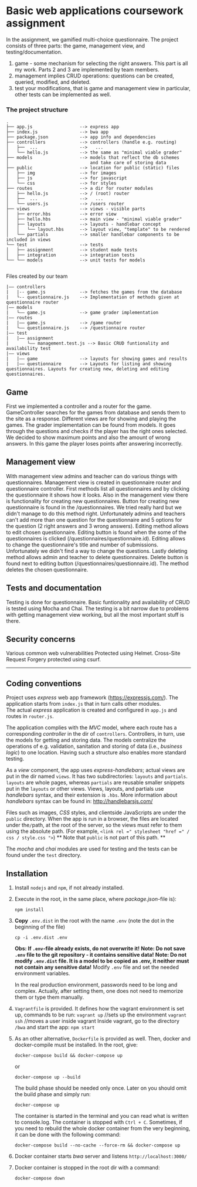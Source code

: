 # Basic web applications coursework assignment

In the assignment, we gamified multi-choice questionnaire.
The project consists of three parts: the game, management view, and testing/documentation.

1. game - some mechanism for selecting the right answers. This part is all my work. Parts 2 and 3 are implemented by team members.
2. management implies CRUD operations: questions can be created, queried, modified, and deleted.
3. test your modifications, that is game and management view in particular, other tests can be implemented as well.

### The project structure

```
.
├── app.js                  --> express app
├── index.js                --> bwa app
├── package.json            --> app info and dependencies
├── controllers             --> controllers (handle e.g. routing)
│   ├──  ...                -->   ...
│   └── hello.js            --> the same as "minimal viable grader"
├── models                  --> models that reflect the db schemes
│                               and take care of storing data
├── public                  --> location for public (static) files
│   ├── img                 --> for images
│   ├── js                  --> for javascript
│   └── css                 --> for styles
├── routes                  --> a dir for router modules
│   ├── hello.js            --> / (root) router
│   ├──  ...                -->   ...
│   └── users.js            --> /users router
├── views                   --> views - visible parts
│   ├── error.hbs           --> error view
│   ├── hello.hbs           --> main view - "minimal viable grader"
│   ├── layouts             --> layouts - handlebar concept
│   │   └── layout.hbs      --> layout view, "template" to be rendered
│   └── partials            --> smaller handlebar components to be included in views
└── test                    --> tests
│   ├── assignment          --> student made tests
│   ├── integration         --> integration tests
└── └── models              --> unit tests for models


```
Files created by our team
```
|–– controllers
|   |-- game.js             --> fetches the games from the database
|   └-- questionnaire.js    --> Implementation of methods given at questionnaire router
|–– models
|   └–– game.js             --> game grader implementation
|–– routes
|   |–– game.js             --> /game router
|   └–– questionnaire.js    --> /questionnaire router
|–– test
|   |–– assignment             
|       └–– management.test.js --> Basic CRUD funtionality and availability test
|–– views
|   |–– game                --> layouts for showing games and results
|   |–– questionnaire       --> Layouts for listing and showing questionnaires. Layouts for creating new, deleting and editing questionnaires.

```

## Game

First we implemented a controller and a router for the game. GameController searches for the games from database and sends them to the site as a response. Different views are for showing and playing the games. 
The grader implementation can be found from models. It goes through the questions and checks if the player has the right ones selected. We decided to show maximum points and also the amount of wrong answers. In this game the player loses points after answering incorrectly.

## Management view

With management view admins and teacher can do various things with questionnaires. Management view is created in questionnaire router and questionnaire controller. First methods list all questionnaires and by clicking the questionnaire it shows how it looks.
Also in the management view there is functionality for creating new questionnaires. Button for creating new questionnaire is found in the /questionnaires. We tried really hard but we didn't manage to do this method right. 
Unfortunately admins and teachers can't add more than one question for the questionnaire and 5 options for the question (2 right answers and 3 wrong answers).
Editing method allows to edit chosen questionnaire. Editing button is found when the some of the questionnaires is clicked (/questionnaires/questionnaire.id). Editing allows to change the questionnaire's title and number of submissions. Unfortunately we didn't find a way to change
the questions.
Lastly deleting method allows admin and teacher to delete questionnaires. Delete button is found next to editing button (/questionnaires/questionnaire.id). The method deletes the chosen questionnaire.

## Tests and documentation

Testing is done for questionnaire. Basic funtionality and availability of CRUD is tested using Mocha and Chai.
The testing is a bit narrow due to problems with getting management view working, but all the most important stuff is there.

## Security concerns

Various common web vulnerabilities Protected using Helmet.
Cross-Site Request Forgery protected using csurf.

---

## Coding conventions

Project uses _express_ web app framework (https://expressjs.com/).
The application starts from `index.js` that in turn calls other modules.  
The actual _express_ application is created and configured in `app.js` and
routes in `router.js`.

The application complies with the _MVC_ model, where each route has
a corresponding _controller_ in the dir of `controllers`.
Controllers, in turn, use the models for getting and storing data.
The models centralize the operations of e.g. validation, sanitation
and storing of data (i.e., _business logic_) to one location.
Having such a structure also enables more standard testing.

As a _view_ component, the app uses _express-handlebars_;
actual views are put in the dir named `views`. It has two subdirectories:
`layouts` and `partials`.
`layouts` are whole pages, whereas `partials` are reusable smaller
snippets put in the `layouts` or other views. Views, layouts, and partials
use _handlebars_ syntax, and their extension is `.hbs`.
More information about _handlebars_ syntax can be found in: http://handlebarsjs.com/

Files such as images, _CSS_ styles, and clientside JavaScripts are under the `public` directory. When the app is run in a browser, the files are located under the`/`path, at the root of the server, so the views must refer to them using the absolute path. (For example, `<link rel =" stylesheet "href =" / css / style.css ">`) ** Note that `public` is not part of this path. **

The _mocha_ and _chai_ modules are used for testing and the tests can be found under the `test` directory.

## Installation

1. Install `nodejs` and `npm`, if not already installed.
2. Execute in the root, in the same place, where _package.json_-file is):
    ```
    npm install
    ```

3. **Copy** `.env.dist` in the root with the name `.env` (note the dot in the beginning of the file)
    ```
    cp -i .env.dist .env
    ```
    **Obs: If `.env`-file already exists, do not overwrite it!**
    **Note: Do not save `.env` file to the git repository - it contains sensitive data!**
    **Note: Do not modify `.env.dist` file. It is a model to be copied as .env, it neither must not contain any sensitive data!**
    Modify `.env` file and set the needed environment variables.

    In the real production environment, passwords need to be
    long and complex. Actually, after setting them, one does
    not need to memorize them or type them manually.

4. `Vagrantfile` is provided. It defines how the vagrant
   environment is set up, commands to be run:
    `vagrant up` //sets up the environment
    `vagrant ssh` //moves a user inside vagrant
    Inside vagrant, go to the directory `/bwa` and start the app:
    `npm start`

5. As an other alternative, `Dockerfile` is provided as well.
   Then, docker and docker-compile must be installed.
   In the root, give:
    ```
    docker-compose build && docker-compose up
    ```
    or
    ```
    docker-compose up --build
    ```
    The build phase should be needed only once. Later on you should omit the build phase and simply run:
    ```
    docker-compose up
    ```
    The container is started in the terminal and you can read what is written to console.log. The container is stopped with `Ctrl + C`.
    Sometimes, if you need to rebuild the whole docker container from the very beginning,
    it can be done with the following command:
    ```
    docker-compose build --no-cache --force-rm && docker-compose up
    ```

6. Docker container starts _bwa_ server and listens `http://localhost:3000/`
7. Docker container is stopped in the root dir with a command:
    ```
    docker-compose down
    ```